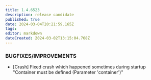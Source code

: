 ```yaml
---
title: 1.4.6523
description: release candidate
published: true
date: 2024-03-04T20:21:59.165Z
tags: 
editor: markdown
dateCreated: 2024-03-02T13:15:04.768Z
---
```


### BUGFIXES/IMPROVEMENTS
- [Crash] Fixed crash which happened sometimes during startup "Container must be defined (Parameter 'container')"